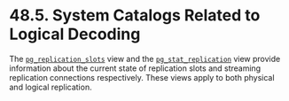 # 48.5. System Catalogs Related to Logical Decoding

The [`pg_replication_slots`](https://www.postgresql.org/docs/13/view-pg-replication-slots.html) view and the [`pg_stat_replication`](https://www.postgresql.org/docs/13/monitoring-stats.html#MONITORING-PG-STAT-REPLICATION-VIEW) view provide information about the current state of replication slots and streaming replication connections respectively. These views apply to both physical and logical replication.
